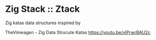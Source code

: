 # Zig Stack :: Ztack

Zig katas data structures inspired by

TheVimeagen - Zig Data Strucute Katas
https://youtu.be/xIPrwrBAU2c
